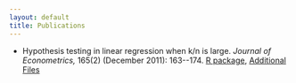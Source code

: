```yaml
---
layout: default
title: Publications
---
```


* Hypothesis testing in linear regression when k/n is large. *Journal of
  Econometrics,* 165(2) (December 2011): 163--174. [R package](http://www.econ.iastate.edu/~gcalhoun/software/ftestLargeK_1.0.tar.gz), [Additional Files](http://www.econ.iastate.edu/~gcalhoun/software/calhoun-2010-ftest.tar.gz)